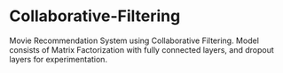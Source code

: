 # Collaborative-Filtering
Movie Recommendation System using Collaborative Filtering. Model consists of Matrix Factorization with fully connected layers, and dropout layers for experimentation. 
